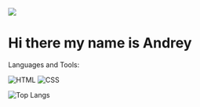![](https://www.rimastronomy.org/wp-content/uploads/2015/10/cropped-01_andromeda.jpg)
<h1>Hi there my name is Andrey</h1>

Languages and Tools:


![HTML](https://img.shields.io/badge/HTML5-0B0A0C?style=for-the-badge&logo=html5&logoColor=white)
![CSS](https://img.shields.io/badge/CSS3-0B0A0C?style=for-the-badge&logo=css3&logoColor=white)

![Top Langs](https://github-readme-stats.vercel.app/api/top-langs/?username=aanddi&theme=dark&show_icons=true)
